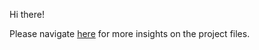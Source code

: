 Hi there!

Please navigate [here](https://github.com/SadeCJohnson/ai-development/tree/main/langchain-llm-apps) for more insights on the project files.
